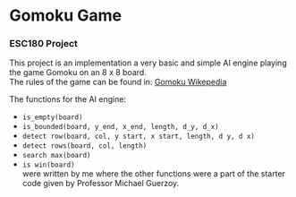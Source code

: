 # Gomoku Game

### ESC180 Project

This project is an implementation a very basic and simple AI engine playing the game Gomoku on an 8 x 8 board.  
The rules of the game can be found in: [Gomoku Wikepedia](https://en.wikipedia.org/wiki/Gomoku)

The functions for the AI engine:
- `is_empty(board)`
- `is_bounded(board, y_end, x_end, length, d_y, d_x)`
- `detect row(board, col, y start, x start, length, d y, d x)`
- `detect rows(board, col, length)`
- `search max(board)`
- `is win(board)`  
were written by me where the other functions were a part of the starter code given by Professor Michael Guerzoy.
